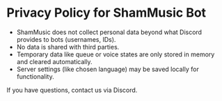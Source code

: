 # Privacy Policy for ShamMusic Bot

- ShamMusic does not collect personal data beyond what Discord provides to bots (usernames, IDs).
- No data is shared with third parties.
- Temporary data like queue or voice states are only stored in memory and cleared automatically.
- Server settings (like chosen language) may be saved locally for functionality.

If you have questions, contact us via Discord.
